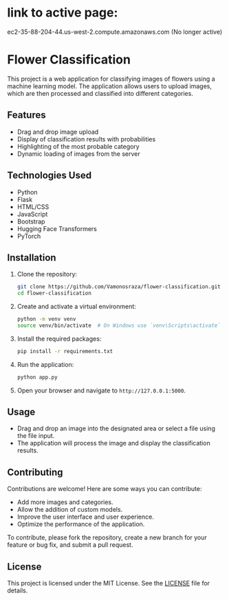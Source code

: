 # link to active page:

ec2-35-88-204-44.us-west-2.compute.amazonaws.com (No longer active)

# Flower Classification

This project is a web application for classifying images of flowers using a machine learning model. The application allows users to upload images, which are then processed and classified into different categories.

## Features

- Drag and drop image upload
- Display of classification results with probabilities
- Highlighting of the most probable category
- Dynamic loading of images from the server

## Technologies Used

- Python
- Flask
- HTML/CSS
- JavaScript
- Bootstrap
- Hugging Face Transformers
- PyTorch

## Installation

1. Clone the repository:
    ```sh
    git clone https://github.com/Vamonosraza/flower-classification.git
    cd flower-classification
    ```

2. Create and activate a virtual environment:
    ```sh
    python -m venv venv
    source venv/bin/activate  # On Windows use `venv\Scripts\activate`
    ```

3. Install the required packages:
    ```sh
    pip install -r requirements.txt
    ```

4. Run the application:
    ```sh
    python app.py
    ```

5. Open your browser and navigate to `http://127.0.0.1:5000`.

## Usage

- Drag and drop an image into the designated area or select a file using the file input.
- The application will process the image and display the classification results.

## Contributing

Contributions are welcome! Here are some ways you can contribute:

- Add more images and categories.
- Allow the addition of custom models.
- Improve the user interface and user experience.
- Optimize the performance of the application.

To contribute, please fork the repository, create a new branch for your feature or bug fix, and submit a pull request.

## License

This project is licensed under the MIT License. See the [LICENSE](LICENSE) file for details.
